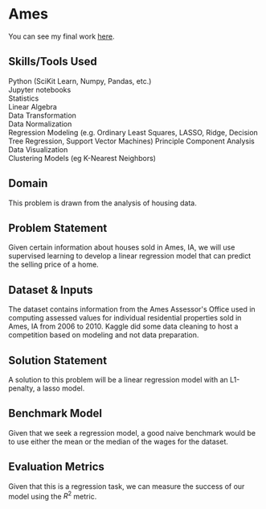 # Ames

You can see my final work [here](https://github.com/vduong314159/Ames_Iowa_Dataset/blob/master/ipynb/Ames-Lasso-Model.ipynb).

## Skills/Tools Used
Python (SciKit Learn, Numpy, Pandas, etc.)  
Jupyter notebooks  
Statistics  
Linear Algebra  
Data Transformation  
Data Normalization  
Regression Modeling (e.g. Ordinary Least Squares, LASSO, Ridge, Decision Tree Regression, Support Vector Machines)  Principle Component Analysis  
Data Visualization  
Clustering Models (eg K-Nearest Neighbors)

## Domain
This problem is drawn from the analysis of housing data.

## Problem Statement
Given certain information about houses sold in Ames, IA, we will use supervised learning to develop a linear regression model that can predict the selling price of a home.

## Dataset & Inputs
The dataset contains information from the Ames Assessor's Office used in computing assessed values for individual residential properties sold in Ames, IA from 2006 to 2010. Kaggle did some data cleaning to host a competition based on modeling and not data preparation.  

## Solution Statement
A solution to this problem will be a linear regression model with an L1-penalty, a lasso model. 

## Benchmark Model
Given that we seek a regression model, a good naive benchmark would be to use either the mean or the median of the wages for the dataset.

## Evaluation Metrics
Given that this is a regression task, we can measure the success of our model using the $R^2$ metric. 